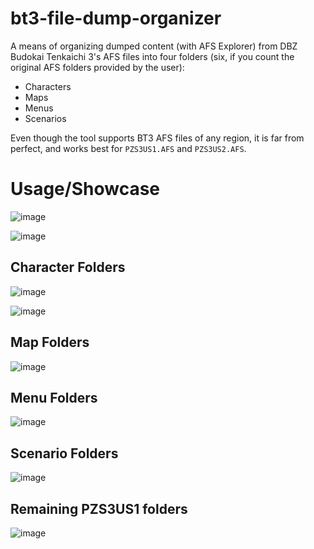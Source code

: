 # bt3-file-dump-organizer
A means of organizing dumped content (with AFS Explorer) from DBZ Budokai Tenkaichi 3's AFS files into four folders (six, if you count the original AFS folders provided by the user):
* Characters
* Maps
* Menus
* Scenarios

Even though the tool supports BT3 AFS files of any region, it is far from perfect, and works best for ``PZS3US1.AFS`` and ``PZS3US2.AFS``.
# Usage/Showcase
![image](https://github.com/user-attachments/assets/3b8f38a3-9d50-4f39-ae15-9c2eb2900d6d)

![image](https://github.com/user-attachments/assets/1b29036f-be3a-4852-81de-648b2fd6a92a)

## Character Folders
![image](https://github.com/user-attachments/assets/13dd2696-1dc9-4e3f-b7f9-ecf36031a63d)

![image](https://github.com/user-attachments/assets/ee643c98-c6bc-4cb1-9923-15a4e4dedb4e)
## Map Folders
![image](https://github.com/user-attachments/assets/056198e5-9aae-4b00-afbf-2db0363d11f8)
## Menu Folders
![image](https://github.com/user-attachments/assets/817f90dc-0789-486c-8362-310a0a907a7a)
## Scenario Folders
![image](https://github.com/user-attachments/assets/0e8347b2-9ffd-4e2b-b49c-7df575de6b22)
## Remaining PZS3US1 folders
![image](https://github.com/user-attachments/assets/51f8411f-5bcb-41b9-8990-0bb92429dc9e)
